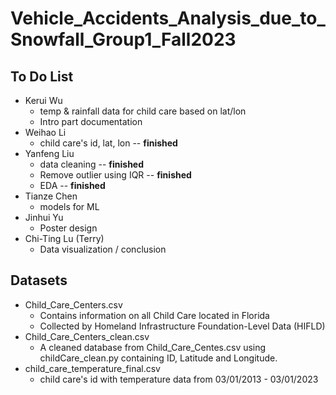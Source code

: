 # Vehicle_Accidents_Analysis_due_to_Snowfall_Group1_Fall2023

## To Do List
* Kerui Wu
  * temp & rainfall data for child care based on lat/lon
  * Intro part documentation
* Weihao Li
  * child care's id, lat, lon -- **finished**
* Yanfeng Liu
  * data cleaning -- **finished**
  * Remove outlier using IQR -- **finished**
  * EDA -- **finished**
* Tianze Chen
  * models for ML
* Jinhui Yu
  * Poster design
* Chi-Ting Lu (Terry)
  * Data visualization / conclusion


## Datasets
* Child_Care_Centers.csv
  * Contains information on all Child Care located in Florida 
  * Collected by Homeland Infrastructure Foundation-Level Data (HIFLD)
* Child_Care_Centers_clean.csv
  * A cleaned database from Child_Care_Centes.csv using childCare_clean.py containing ID, Latitude and Longitude.
* child_care_temperature_final.csv
  * child care's id with temperature data from 03/01/2013 - 03/01/2023

 
